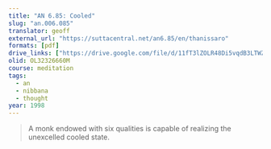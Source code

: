 ```yaml
---
title: "AN 6.85: Cooled"
slug: "an.006.085"
translator: geoff
external_url: "https://suttacentral.net/an6.85/en/thanissaro"
formats: [pdf]
drive_links: ["https://drive.google.com/file/d/11fT3lZOLR48Di5vqdB3LTWZvXAcxHo-J/view?usp=drivesdk"]
olid: OL32326660M
course: meditation
tags:
  - an
  - nibbana
  - thought
year: 1998
---
```


> A monk endowed with six qualities is capable of realizing the unexcelled cooled state.
